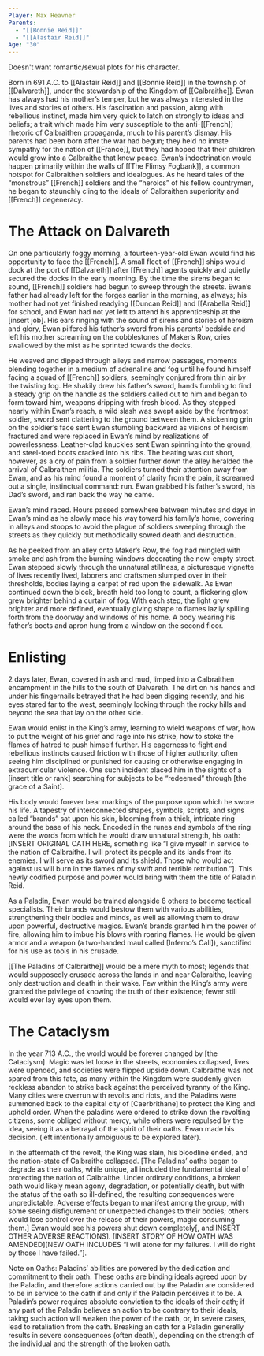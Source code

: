 ```yaml
---
Player: Max Heavner
Parents:
  - "[[Bonnie Reid]]"
  - "[[Alastair Reid]]"
Age: "30"
---
```

Doesn't want romantic/sexual plots for his character.

Born in 691 A.C. to [[Alastair Reid]] and [[Bonnie Reid]] in the township of [[Dalvareth]], under the stewardship of the Kingdom of [[Calbraithe]]. Ewan has always had his mother’s temper, but he was always interested in the lives and stories of others. His fascination and passion, along with rebellious instinct, made him very quick to latch on strongly to ideas and beliefs; a trait which made him very susceptible to the anti-[[French]] rhetoric of Calbraithen propaganda, much to his parent’s dismay. His parents had been born after the war had begun; they held no innate sympathy for the nation of [[France]], but they had hoped that their children would grow into a Calbraithe that knew peace. Ewan’s indoctrination would happen primarily within the walls of [[The Flimsy Fogbank]], a common hotspot for Calbraithen soldiers and idealogues. As he heard tales of the “monstrous” [[French]] soldiers and the “heroics” of his fellow countrymen, he began to staunchly cling to the ideals of Calbraithen superiority and [[French]] degeneracy.
# The Attack on Dalvareth
On one particularly foggy morning, a fourteen-year-old Ewan would find his opportunity to face the [[French]]. A small fleet of [[French]] ships would dock at the port of [[Dalvareth]] after [[French]] agents quickly and quietly secured the docks in the early morning. By the time the sirens began to sound, [[French]] soldiers had begun to sweep through the streets. Ewan’s father had already left for the forges earlier in the morning, as always; his mother had not yet finished readying [[Duncan Reid]] and [[Arabella Reid]] for school, and Ewan had not yet left to attend his apprenticeship at the [insert job]. His ears ringing with the sound of sirens and stories of heroism and glory, Ewan pilfered his father’s sword from his parents’ bedside and left his mother screaming on the cobblestones of Maker’s Row, cries swallowed by the mist as he sprinted towards the docks.

He weaved and dipped through alleys and narrow passages, moments blending together in a medium of adrenaline and fog until he found himself facing a squad of [[French]] soldiers, seemingly conjured from thin air by the twisting fog. He shakily drew his father’s sword, hands fumbling to find a steady grip on the handle as the soldiers called out to him and began to form toward him, weapons dripping with fresh blood. As they stepped nearly within Ewan’s reach, a wild slash was swept aside by the frontmost soldier, sword sent clattering to the ground between them. A sickening grin on the soldier’s face sent Ewan stumbling backward as visions of heroism fractured and were replaced in Ewan’s mind by realizations of powerlessness. Leather-clad knuckles sent Ewan spinning into the ground, and steel-toed boots cracked into his ribs. The beating was cut short, however, as a cry of pain from a soldier further down the alley heralded the arrival of Calbraithen militia. The soldiers turned their attention away from Ewan, and as his mind found a moment of clarity from the pain, it screamed out a single, instinctual command: run. Ewan grabbed his father’s sword, his Dad’s sword, and ran back the way he came.

Ewan’s mind raced. Hours passed somewhere between minutes and days in Ewan’s mind as he slowly made his way toward his family’s home, cowering in alleys and stoops to avoid the plague of soldiers sweeping through the streets as they quickly but methodically sowed death and destruction. 

As he peeked from an alley onto Maker’s Row, the fog had mingled with smoke and ash from the burning windows decorating the now-empty street. Ewan stepped slowly through the unnatural stillness, a picturesque vignette of lives recently lived, laborers and craftsmen slumped over in their thresholds, bodies laying a carpet of red upon the sidewalk. As Ewan continued down the block, breath held too long to count, a flickering glow grew brighter behind a curtain of fog. With each step, the light grew brighter and more defined, eventually giving shape to flames lazily spilling forth from the doorway and windows of his home. A body wearing his father’s boots and apron hung from a window on the second floor.
# Enlisting
2 days later, Ewan, covered in ash and mud, limped into a Calbraithen encampment in the hills to the south of Dalvareth. The dirt on his hands and under his fingernails betrayed that he had been digging recently, and his eyes stared far to the west, seemingly looking through the rocky hills and beyond the sea that lay on the other side.

Ewan would enlist in the King’s army, learning to wield weapons of war, how to put the weight of his grief and rage into his strike, how to stoke the flames of hatred to push himself further. His eagerness to fight and rebellious instincts caused friction with those of higher authority, often seeing him disciplined or punished for causing or otherwise engaging in extracurricular violence. One such incident placed him in the sights of a [insert title or rank] searching for subjects to be “redeemed” through [the grace of a Saint]. 

His body would forever bear markings of the purpose upon which he swore his life. A tapestry of interconnected shapes, symbols, scripts, and signs called “brands” sat upon his skin, blooming from a thick, intricate ring around the base of his neck. Encoded in the runes and symbols of the ring were the words from which he would draw unnatural strength, his oath: [INSERT ORIGINAL OATH HERE, something like “I give myself in service to the nation of Calbraithe. I will protect its people and its lands from its enemies. I will serve as its sword and its shield. Those who would act against us will burn in the flames of my swift and terrible retribution.”]. This newly codified purpose and power would bring with them the title of Paladin Reid. 

As a Paladin, Ewan would be trained alongside 8 others to become tactical specialists. Their brands would bestow them with various abilities, strengthening their bodies and minds, as well as allowing them to draw upon powerful, destructive magics. Ewan’s brands granted him the power of fire, allowing him to imbue his blows with roaring flames. He would be given armor and a weapon (a two-handed maul called [Inferno’s Call]), sanctified for his use as tools in his crusade.

[[The Paladins of Calbraithe]] would be a mere myth to most; legends that would supposedly crusade across the lands in and near Calbraithe, leaving only destruction and death in their wake. Few within the King’s army were granted the privilege of knowing the truth of their existence; fewer still would ever lay eyes upon them. 
# The Cataclysm
In the year 713 A.C., the world would be forever changed by [the Cataclysm]. Magic was let loose in the streets, economies collapsed, lives were upended, and societies were flipped upside down. Calbraithe was not spared from this fate, as many within the Kingdom were suddenly given reckless abandon to strike back against the perceived tyranny of the King. Many cities were overrun with revolts and riots, and the Paladins were summoned back to the capital city of [Caerbrithane] to protect the King and uphold order. When the paladins were ordered to strike down the revolting citizens, some obliged without mercy, while others were repulsed by the idea, seeing it as a betrayal of the spirit of their oaths. Ewan made his decision. (left intentionally ambiguous to be explored later).

In the aftermath of the revolt, the King was slain, his bloodline ended, and the nation-state of Calbraithe collapsed. [The Paladins’ oaths began to degrade as their oaths, while unique, all included the fundamental ideal of protecting the nation of Calbraithe. Under ordinary conditions, a broken oath would likely mean agony, degradation, or potentially death, but with the status of the oath so ill-defined, the resulting consequences were unpredictable. Adverse effects began to manifest among the group, with some seeing disfigurement or unexpected changes to their bodies; others would lose control over the release of their powers, magic consuming them.] Ewan would see his powers shut down completely[, and INSERT OTHER ADVERSE REACTIONS]. 
[INSERT STORY OF HOW OATH WAS AMENDED][NEW OATH INCLUDES “I will atone for my failures. I will do right by those I have failed.”].


Note on Oaths: Paladins’ abilities are powered by the dedication and commitment to their oath. These oaths are binding ideals agreed upon by the Paladin, and therefore actions carried out by the Paladin are considered to be in service to the oath if and only if the Paladin perceives it to be. A Paladin’s power requires absolute conviction to the ideals of their oath; if any part of the Paladin believes an action to be contrary to their ideals, taking such action will weaken the power of the oath, or, in severe cases, lead to retaliation from the oath. Breaking an oath for a Paladin generally results in severe consequences (often death), depending on the strength of the individual and the strength of the broken oath.
